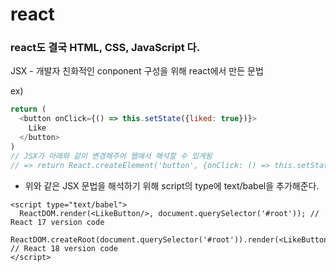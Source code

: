 # react

### react도 결국 HTML, CSS, JavaScript 다.

JSX - 개발자 친화적인 conponent 구성을 위해 react에서 만든 문법

ex)
```javascript
return (
  <button onClick={() => this.setState({liked: true})}>
    Like
  </button>
)
// JSX가 아래와 같이 변경해주어 웹에서 해석할 수 있게됨
// => return React.createElement('button', {onClick: () => this.setState({liked: true})}, 'Like');
```

* 위와 같은 JSX 문법을 해석하기 위해 script의 type에 text/babel을 추가해준다.

```react
<script type="text/babel">
  ReactDOM.render(<LikeButton/>, document.querySelector('#root')); // React 17 version code
  ReactDOM.createRoot(document.querySelector('#root')).render(<LikeButton/>); // React 18 version code
</script>
```
